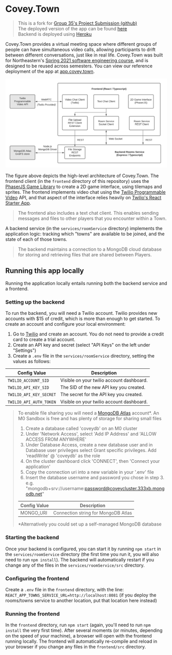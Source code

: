 # Covey.Town
> This is a fork for [Group 35's Project Submission (github)](https://github.com/yrrah/covey.town)  
> The deployed version of the app can be found [here](http://inspiring-feynman-bc365a.netlify.app)  
> Backend is deployed using [Heroku](https://coveytown-chat.herokuapp.com/towns)  
> 
Covey.Town provides a virtual meeting space where different groups of people can have simultaneous video calls, allowing participants to drift between different conversations, just like in real life.
Covey.Town was built for Northeastern's [Spring 2021 software engineering course](https://neu-se.github.io/CS4530-CS5500-Spring-2021/), and is designed to be reused across semesters.
You can view our reference deployment of the app at [app.covey.town](https://app.covey.town/).

![Covey.Town Architecture](docs/high-level-architecture.png)

The figure above depicts the high-level architecture of Covey.Town.
The frontend client (in the `frontend` directory of this repository) uses the [PhaserJS Game Library](https://phaser.io) to create a 2D game interface, using tilemaps and sprites.
The frontend implements video chat using the [Twilio Programmable Video](https://www.twilio.com/docs/video) API, and that aspect of the interface relies heavily on [Twilio's React Starter App](https://github.com/twilio/twilio-video-app-react).

>The frontend also includes a text chat client. This enables sending messages and files to other players that you encounter within a Town.

A backend service (in the `services/roomService` directory) implements the application logic: tracking which "towns" are available to be joined, and the state of each of those towns.

>The backend maintains a connection to a MongoDB cloud database for storing and retrieving files that are shared between Players.
## Running this app locally

Running the application locally entails running both the backend service and a frontend.

### Setting up the backend

To run the backend, you will need a Twilio account. Twilio provides new accounts with $15 of credit, which is more than enough to get started.
To create an account and configure your local environment:

1. Go to [Twilio](https://www.twilio.com/) and create an account. You do not need to provide a credit card to create a trial account.
2. Create an API key and secret (select "API Keys" on the left under "Settings")
3. Create a `.env` file in the `services/roomService` directory, setting the values as follows:

| Config Value            | Description                               |
| ----------------------- | ----------------------------------------- |
| `TWILIO_ACCOUNT_SID`    | Visible on your twilio account dashboard. |
| `TWILIO_API_KEY_SID`    | The SID of the new API key you created.   |
| `TWILIO_API_KEY_SECRET` | The secret for the API key you created.   |
| `TWILIO_API_AUTH_TOKEN` | Visible on your twilio account dashboard. |

>To enable file sharing you will need a [MongoDB Atlas](https://cloud.mongodb.com/) account*. An M0 Sandbox is free and has plenty of storage for sharing small files
>
>1. Create a database called 'coveydb' on an M0 cluster
>2. Under 'Network Access', select 'Add IP Address' and 'ALLOW ACCESS FROM ANYWHERE'
>2. Under Database Access, create a new database user and in Database user privileges select Grant specific privileges. 
>Add 'readWrite' @ 'coveydb' as the role
>3. On the cluster dashboard click 'CONNECT', then 'Connect your application'
>4. Copy the connection uri into a new variable in your '.env' file
>5. Insert the database username and password you chose in step 3.  
>e.g. "mongodb+srv://username:password@coveycluster.333xb.mongodb.net"
>
>| Config Value            | Description                               |
>| ----------------------- | ----------------------------------------- |
>| MONGO_URI               | Connection string for MongoDB Atlas       |  
>
>*Alternatively you could set up a self-managed MongoDB database

### Starting the backend

Once your backend is configured, you can start it by running `npm start` in the `services/roomService` directory (the first time you run it, you will also need to run `npm install`).
The backend will automatically restart if you change any of the files in the `services/roomService/src` directory.

### Configuring the frontend

Create a `.env` file in the `frontend` directory, with the line: `REACT_APP_TOWNS_SERVICE_URL=http://localhost:8081` (if you deploy the rooms/towns service to another location, put that location here instead)

### Running the frontend

In the `frontend` directory, run `npm start` (again, you'll need to run `npm install` the very first time). After several moments (or minutes, depending on the speed of your machine), a browser will open with the frontend running locally.
The frontend will automatically re-compile and reload in your browser if you change any files in the `frontend/src` directory.
